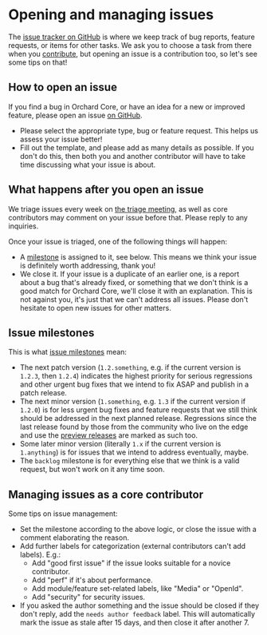 # Opening and managing issues

The [issue tracker on GitHub](https://github.com/OrchardCMS/OrchardCore/issues) is where we keep track of bug reports, feature requests, or items for other tasks. We ask you to choose a task from there when you [contribute](README.md), but opening an issue is a contribution too, so let's see some tips on that!

## How to open an issue

If you find a bug in Orchard Core, or have an idea for a new or improved feature, please open an issue [on GitHub](https://github.com/OrchardCMS/OrchardCore/issues/new/choose).

- Please select the appropriate type, bug or feature request. This helps us assess your issue better!
- Fill out the template, and please add as many details as possible. If you don't do this, then both you and another contributor will have to take time discussing what your issue is about.

## What happens after you open an issue

We triage issues every week on [the triage meeting](../../resources/meeting/README.md), as well as core contributors may comment on your issue before that. Please reply to any inquiries.

Once your issue is triaged, one of the following things will happen:

- A [milestone](https://github.com/OrchardCMS/OrchardCore/milestones) is assigned to it, see below. This means we think your issue is definitely worth addressing, thank you!
- We close it. If your issue is a duplicate of an earlier one, is a report about a bug that's already fixed, or something that we don't think is a good match for Orchard Core, we'll close it with an explanation. This is not against you, it's just that we can't address all issues. Please don't hesitate to open new issues for other matters.

## Issue milestones

This is what [issue milestones](https://github.com/OrchardCMS/OrchardCore/milestones) mean:

- The next patch version (`1.2.something`, e.g. if the current version is `1.2.3`, then `1.2.4`) indicates the highest priority for serious regressions and other urgent bug fixes that we intend to fix ASAP and publish in a patch release.
- The next minor version (`1.something`, e.g. `1.3` if the current version if `1.2.0`) is for less urgent bug fixes and feature requests that we still think should be addressed in the next planned release. Regressions since the last release found by those from the community who live on the edge and use the [preview releases](../../getting-started/preview-package-source.md) are marked as such too.
- Some later minor version (literally `1.x` if the current version is `1.anything`) is for issues that we intend to address eventually, maybe.
- The `backlog` milestone is for everything else that we think is a valid request, but won't work on it any time soon.

## Managing issues as a core contributor

Some tips on issue management:

- Set the milestone according to the above logic, or close the issue with a comment elaborating the reason.
- Add further labels for categorization (external contributors can't add labels). E.g.:
    - Add "good first issue" if the issue looks suitable for a novice contributor.
    - Add "perf" if it's about performance.
    - Add module/feature set-related labels, like "Media" or "OpenId".
    - Add "security" for security issues.
- If you asked the author something and the issue should be closed if they don't reply, add the `needs author feedback` label. This will automatically mark the issue as stale after 15 days, and then close it after another 7.
